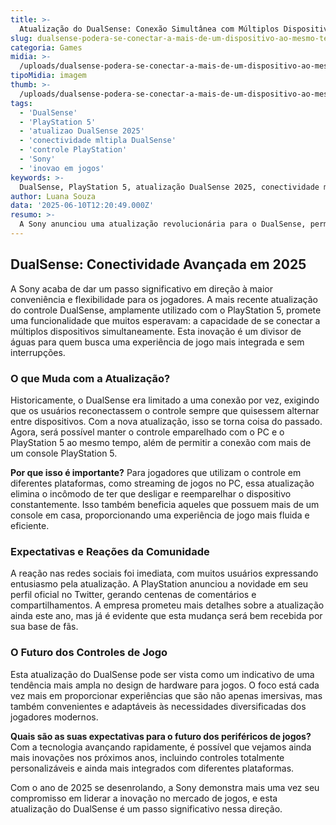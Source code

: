 ```yaml
---
title: >-
  Atualização do DualSense: Conexão Simultânea com Múltiplos Dispositivos Revoluciona Experiência no PlayStation 5
slug: dualsense-podera-se-conectar-a-mais-de-um-dispositivo-ao-mesmo-tempo
categoria: Games
midia: >-
  /uploads/dualsense-podera-se-conectar-a-mais-de-um-dispositivo-ao-mesmo-tempo-thumb.jpg
tipoMidia: imagem
thumb: >-
  /uploads/dualsense-podera-se-conectar-a-mais-de-um-dispositivo-ao-mesmo-tempo-thumb.jpg
tags:
  - 'DualSense'
  - 'PlayStation 5'
  - 'atualizao DualSense 2025'
  - 'conectividade mltipla DualSense'
  - 'controle PlayStation'
  - 'Sony'
  - 'inovao em jogos'
keywords: >-
  DualSense, PlayStation 5, atualização DualSense 2025, conectividade múltipla DualSense, controle PlayStation, Sony, inovação em jogos
author: Luana Souza
data: '2025-06-10T12:20:49.000Z'
resumo: >-
  A Sony anunciou uma atualização revolucionária para o DualSense, permitindo conectividade simultânea com vários dispositivos. Esta inovação promete transformar a experiência dos jogadores ao eliminar o incômodo de reemparelhamento constante.
---
```


## DualSense: Conectividade Avançada em 2025

A Sony acaba de dar um passo significativo em direção à maior conveniência e flexibilidade para os jogadores. A mais recente atualização do controle DualSense, amplamente utilizado com o PlayStation 5, promete uma funcionalidade que muitos esperavam: a capacidade de se conectar a múltiplos dispositivos simultaneamente. Esta inovação é um divisor de águas para quem busca uma experiência de jogo mais integrada e sem interrupções.

### O que Muda com a Atualização?

Historicamente, o DualSense era limitado a uma conexão por vez, exigindo que os usuários reconectassem o controle sempre que quisessem alternar entre dispositivos. Com a nova atualização, isso se torna coisa do passado. Agora, será possível manter o controle emparelhado com o PC e o PlayStation 5 ao mesmo tempo, além de permitir a conexão com mais de um console PlayStation 5.

**Por que isso é importante?** Para jogadores que utilizam o controle em diferentes plataformas, como streaming de jogos no PC, essa atualização elimina o incômodo de ter que desligar e reemparelhar o dispositivo constantemente. Isso também beneficia aqueles que possuem mais de um console em casa, proporcionando uma experiência de jogo mais fluida e eficiente.

### Expectativas e Reações da Comunidade

A reação nas redes sociais foi imediata, com muitos usuários expressando entusiasmo pela atualização. A PlayStation anunciou a novidade em seu perfil oficial no Twitter, gerando centenas de comentários e compartilhamentos. A empresa prometeu mais detalhes sobre a atualização ainda este ano, mas já é evidente que esta mudança será bem recebida por sua base de fãs.

### O Futuro dos Controles de Jogo

Esta atualização do DualSense pode ser vista como um indicativo de uma tendência mais ampla no design de hardware para jogos. O foco está cada vez mais em proporcionar experiências que são não apenas imersivas, mas também convenientes e adaptáveis às necessidades diversificadas dos jogadores modernos.

**Quais são as suas expectativas para o futuro dos periféricos de jogos?** Com a tecnologia avançando rapidamente, é possível que vejamos ainda mais inovações nos próximos anos, incluindo controles totalmente personalizáveis e ainda mais integrados com diferentes plataformas.

Com o ano de 2025 se desenrolando, a Sony demonstra mais uma vez seu compromisso em liderar a inovação no mercado de jogos, e esta atualização do DualSense é um passo significativo nessa direção.